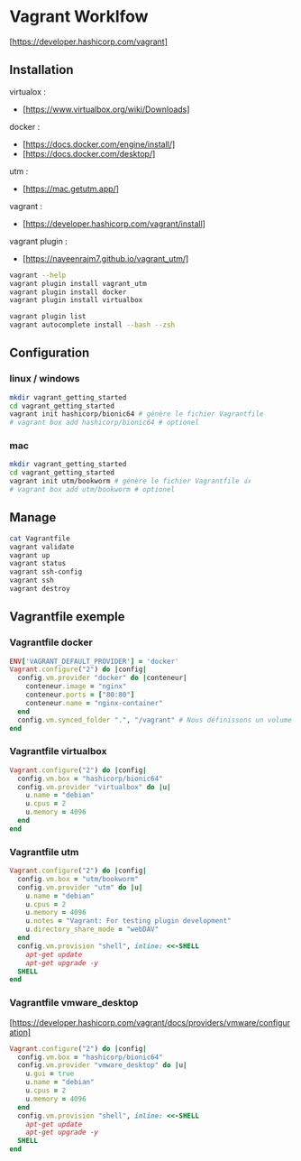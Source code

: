 # Vagrant Worklfow

[https://developer.hashicorp.com/vagrant]

## Installation

virtualox :

- [https://www.virtualbox.org/wiki/Downloads]

docker :

- [https://docs.docker.com/engine/install/]
- [https://docs.docker.com/desktop/]

utm :

- [https://mac.getutm.app/]

vagrant :

- [https://developer.hashicorp.com/vagrant/install]

vagrant plugin :

- [https://naveenrajm7.github.io/vagrant_utm/]

```bash
vagrant --help
vagrant plugin install vagrant_utm
vagrant plugin install docker
vagrant plugin install virtualbox

vagrant plugin list
vagrant autocomplete install --bash --zsh
```

## Configuration

### linux / windows

```bash
mkdir vagrant_getting_started
cd vagrant_getting_started
vagrant init hashicorp/bionic64 # génère le fichier Vagrantfile
# vagrant box add hashicorp/bionic64 # optionel
```

### mac

```bash
mkdir vagrant_getting_started
cd vagrant_getting_started
vagrant init utm/bookworm # génère le fichier Vagrantfile 👍
# vagrant box add utm/bookworm # optionel
```

## Manage

```bash
cat Vagrantfile
vagrant validate
vagrant up
vagrant status
vagrant ssh-config
vagrant ssh
vagrant destroy
```

## Vagrantfile exemple

### Vagrantfile docker

```ruby
ENV['VAGRANT_DEFAULT_PROVIDER'] = 'docker'
Vagrant.configure("2") do |config|
  config.vm.provider "docker" do |conteneur|
    conteneur.image = "nginx"
    conteneur.ports = ["80:80"]
    conteneur.name = "nginx-container"
  end
  config.vm.synced_folder ".", "/vagrant" # Nous définissons un volume utilisé dans le conteneur "/vagrant" qui sera synchronisé avec le répertoire courant ou se trouve le Vagrantfile
end
```

### Vagrantfile virtualbox

```ruby
Vagrant.configure("2") do |config|
  config.vm.box = "hashicorp/bionic64"
  config.vm.provider "virtualbox" do |u|
    u.name = "debian"
    u.cpus = 2
    u.memory = 4096
  end
end
```

### Vagrantfile utm

```ruby
Vagrant.configure("2") do |config|
  config.vm.box = "utm/bookworm"
  config.vm.provider "utm" do |u|
    u.name = "debian"
    u.cpus = 2
    u.memory = 4096
    u.notes = "Vagrant: For testing plugin development"
    u.directory_share_mode = "webDAV"
  end
  config.vm.provision "shell", inline: <<-SHELL
    apt-get update
    apt-get upgrade -y
  SHELL
end
```

### Vagrantfile vmware_desktop

[https://developer.hashicorp.com/vagrant/docs/providers/vmware/configuration]

```ruby
Vagrant.configure("2") do |config|
  config.vm.box = "hashicorp/bionic64"
  config.vm.provider "vmware_desktop" do |u|
    u.gui = true
    u.name = "debian"
    u.cpus = 2
    u.memory = 4096
  end
  config.vm.provision "shell", inline: <<-SHELL
    apt-get update
    apt-get upgrade -y
  SHELL
end
```
